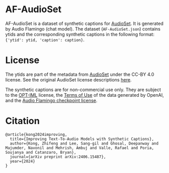 # AF-AudioSet

AF-AudioSet is a dataset of synthetic captions for [AudioSet](https://research.google.com/audioset/). It is generated by Audio Flamingo (chat model). The dataset (```AF-AudioSet.json```) contains ytids and the corresponding synthetic captions in the following format: ```{'ytid': ytid, 'caption': caption}```.

# License

The ytids are part of the metadata from [AudioSet](https://research.google.com/audioset/) under the CC-BY 4.0 license. See the original AudioSet license descriptions [here](https://research.google.com/audioset/download.html). 

The synthetic captions are for non-commercial use only. They are subject to the [OPT-IML](https://huggingface.co/facebook/opt-iml-1.3b/blob/main/LICENSE.md) license, the [Terms of Use](https://openai.com/policies/terms-of-use) of the data generated by OpenAI, and the [Audio Flamingo checkpoint license](https://github.com/NVIDIA/audio-flamingo?tab=readme-ov-file#license).

# Citation

```
@article{kong2024improving,
  title={Improving Text-To-Audio Models with Synthetic Captions},
  author={Kong, Zhifeng and Lee, Sang-gil and Ghosal, Deepanway and Majumder, Navonil and Mehrish, Ambuj and Valle, Rafael and Poria, Soujanya and Catanzaro, Bryan},
  journal={arXiv preprint arXiv:2406.15487},
  year={2024}
}
```